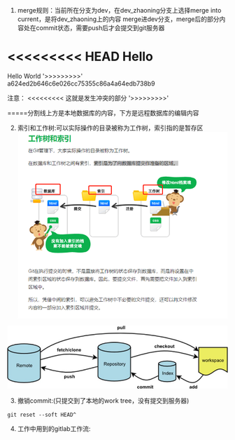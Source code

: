 1. merge规则：当前所在分支为dev，在dev_zhaoning分支上选择merge into current，是将dev_zhaoning上的内容
merge进dev分支，merge后的部分内容处在commit状态，需要push后才会提交到git服务器  

<<<<<<<<< HEAD
Hello
========
Hello World
'>>>>>>>>>' a624ed2b646c6e026cc75355c86a4a64edb738b9

注意：
<<<<<<<<<
这就是发生冲突的部分
'>>>>>>>>>'

=====分割线上方是本地数据库的内容，下方是远程数据库的编辑内容

2. 索引和工作树:可以实际操作的目录被称为工作树，索引指的是暂存区  
![avatar](../static/vcs-1.png)

![avatar](../static/vcs-2.png)

3. 撤销commit:(只提交到了本地的work tree，没有提交到服务器)
```
git reset --soft HEAD^
```

4. 工作中用到的gitlab工作流:


